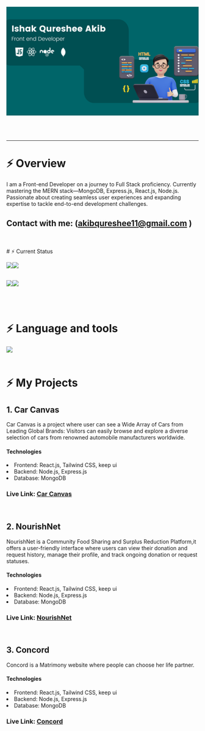 




![The San Juan Mountains are beautiful!](https://raw.githubusercontent.com/IshakQuresheeAkib/IshakQuresheeAkib/main/images/banner.png)

<br>
<br>
<hr>


# ⚡ Overview

I am a Front-end Developer on a journey to Full Stack proficiency. Currently mastering the MERN stack—MongoDB, Express.js, React.js, Node.js. Passionate about creating seamless user experiences and expanding expertise to tackle end-to-end development challenges.
<br>
## Contact with me: (akibqureshee11@gmail.com ) 
<br>
<br>
# ⚡ Current Status



<div style='display:flex;'>

![](http://github-profile-summary-cards.vercel.app/api/cards/repos-per-language?username=IshakQuresheeAkib&theme=ayu_mirage)

![](http://github-profile-summary-cards.vercel.app/api/cards/stats?username=IshakQuresheeAkib&theme=ayu_mirage) 
  
</div>

<div style='display:flex;'>

![](http://github-profile-summary-cards.vercel.app/api/cards/productive-time?username=IshakQuresheeAkib&theme=ayu_mirage&utcOffset=8)

![](http://github-profile-summary-cards.vercel.app/api/cards/most-commit-language?username=IshakQuresheeAkib&theme=ayu_mirage)
  
</div>



<br>
<br>

# ⚡ Language and tools


  <a href="https://skillicons.dev">
    <img src="https://skillicons.dev/icons?i=html,css,tailwind,javascript,react,git,github,firebase,nodejs,expressjs,mongodb" />
  </a>


<br>
<br>



# ⚡ My Projects

## 1. Car Canvas

Car Canvas is a project where user can see a Wide Array of Cars from Leading Global Brands: Visitors can easily browse and explore a diverse selection of cars from renowned automobile manufacturers worldwide.

#### Technologies
<li>Frontend: React.js, Tailwind CSS, keep ui
<li>Backend: Node.js, Express.js
<li>Database: MongoDB

### Live Link: [Car Canvas](https://car-canvas.web.app "Car Canvas Client side") 

<br>

## 2. NourishNet

NourishNet is a Community Food Sharing and Surplus Reduction Platform,it offers a user-friendly interface where users can view their donation and request history, manage their profile, and track ongoing donation or request statuses.
 

#### Technologies
<li>Frontend: React.js, Tailwind CSS, keep ui
<li>Backend: Node.js, Express.js
<li>Database: MongoDB

### Live Link: [NourishNet](https://nourish-net.web.app/ "NourishNet Client side") 

<br>

## 3. Concord

Concord is a Matrimony website where people can choose her
life partner.

#### Technologies
<li>Frontend: React.js, Tailwind CSS, keep ui
<li>Backend: Node.js, Express.js
<li>Database: MongoDB

### Live Link: [Concord](https://assignment-12-847d7.web.app "Concord Client side") 

<br>
